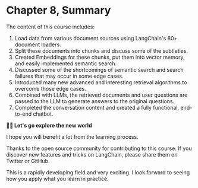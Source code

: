 # Chapter 8, Summary

The content of this course includes:
1. Load data from various document sources using LangChain's 80+ document loaders.
2. Split these documents into chunks and discuss some of the subtleties.
3. Created Embeddings for these chunks, put them into vector memory, and easily implemented semantic search.
4. Discussed some of the shortcomings of semantic search and search failures that may occur in some edge cases.
5. Introduced many new advanced and interesting retrieval algorithms to overcome those edge cases.
6. Combined with LLMs, the retrieved documents and user questions are passed to the LLM to generate answers to the original questions.
7. Completed the conversation content and created a fully functional, end-to-end chatbot.

**💪🏻 Let's go explore the new world**

I hope you will benefit a lot from the learning process.

Thanks to the open source community for contributing to this course. If you discover new features and tricks on LangChain, please share them on Twitter or GitHub.

This is a rapidly developing field and very exciting. I look forward to seeing how you apply what you learn in practice.